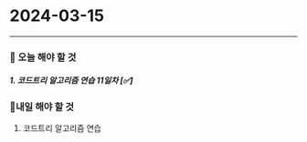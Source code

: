# 2024-03-15

---

### 📌 오늘 해야 할 것

##### 1. 코드트리 알고리즘 연습 11일차 [✅]

### 🤙내일 해야 할 것

1. 코드트리 알고리즘 연습
